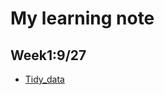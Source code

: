 # My learning note

## Week1:9/27

- [Tidy_data](https://github.com/smile22091/my_learning_note/blob/master/0927_tidy_data/0927_tidy_data.ipynb)